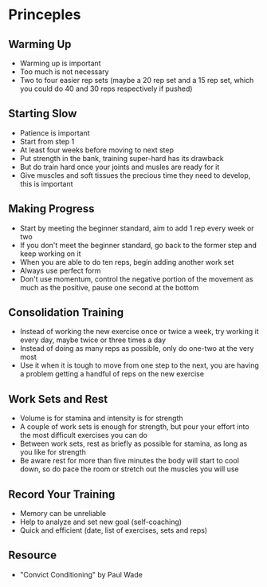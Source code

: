 # Princeples

## Warming Up

- Warming up is important
- Too much is not necessary
- Two to four easier rep sets (maybe a 20 rep set and a 15 rep set, which you could do 40 and 30 reps respectively if pushed)

## Starting Slow

- Patience is important
- Start from step 1
- At least four weeks before moving to next step
- Put strength in the bank, training super-hard has its drawback
- But do train hard once your joints and musles are ready for it
- Give muscles and soft tissues the precious time they need to develop, this is important

## Making Progress

- Start by meeting the beginner standard, aim to add 1 rep every week or two
- If you don't meet the beginner standard, go back to the former step and keep working on it
- When you are able to do ten reps, begin adding another work set 
- Always use perfect form
- Don't use momentum, control the negative portion of the movement as much as the positive, pause one second at the bottom

## Consolidation Training

- Instead of working the new exercise once or twice a week, try working it every day, maybe twice or three times a day
- Instead of doing as many reps as possible, only do one-two at the very most
- Use it when it is tough to move from one step to the next, you are having a problem getting a handful of reps on the new exercise

## Work Sets and Rest

- Volume is for stamina and intensity is for strength
- A couple of work sets is enough for strength, but pour your effort into the most difficult exercises you can do
- Between work sets, rest as briefly as possible for stamina, as long as you like for strength
- Be aware rest for more than five minutes the body will start to cool down, so do pace the room or stretch out the muscles you will use

## Record Your Training

- Memory can be unreliable
- Help to analyze and set new goal (self-coaching)
- Quick and efficient (date, list of exercises, sets and reps)

## Resource

- "Convict Conditioning" by Paul Wade
